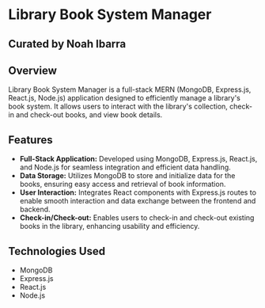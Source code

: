 # Library Book System Manager

## Curated by Noah Ibarra

## Overview

Library Book System Manager is a full-stack MERN (MongoDB, Express.js, React.js, Node.js) application designed to efficiently manage a library's book system. It allows users to interact with the library's collection, check-in and check-out books, and view book details.

## Features

- **Full-Stack Application:** Developed using MongoDB, Express.js, React.js, and Node.js for seamless integration and efficient data handling.
- **Data Storage:** Utilizes MongoDB to store and initialize data for the books, ensuring easy access and retrieval of book information.
- **User Interaction:** Integrates React components with Express.js routes to enable smooth interaction and data exchange between the frontend and backend.
- **Check-in/Check-out:** Enables users to check-in and check-out existing books in the library, enhancing usability and efficiency.

## Technologies Used

- MongoDB
- Express.js
- React.js
- Node.js
